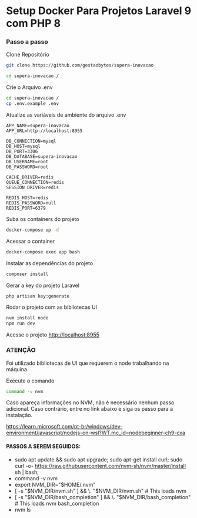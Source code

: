 
# Setup Docker Para Projetos Laravel 9 com PHP 8

### Passo a passo
Clone Repositório
```sh
git clone https://github.com/gestaobytes/supera-inovacao
```

```sh
cd supera-inovacao /
```

Crie o Arquivo .env
```sh
cd supera-inovacao /
cp .env.example .env
```


Atualize as variáveis de ambiente do arquivo .env
```dosini
APP_NAME=supera-inovacao 
APP_URL=http://localhost:8955

DB_CONNECTION=mysql
DB_HOST=mysql
DB_PORT=3306
DB_DATABASE=supera-inovacao 
DB_USERNAME=root
DB_PASSWORD=root

CACHE_DRIVER=redis
QUEUE_CONNECTION=redis
SESSION_DRIVER=redis

REDIS_HOST=redis
REDIS_PASSWORD=null
REDIS_PORT=6379
```


Suba os containers do projeto
```sh
docker-compose up -d
```


Acessar o container
```sh
docker-compose exec app bash
```


Instalar as dependências do projeto
```sh
composer install
```


Gerar a key do projeto Laravel
```sh
php artisan key:generate
```

Rodar o projeto com as bibliotecas UI
```sh
nvm install node
npm run dev
```


Acesse o projeto
[http://localhost:8955](http://localhost:8955)


### ATENÇÃO

Foi utilizado bibliotecas de UI que requerem o node trabalhando na máquina. 

Execute o comando 
```sh
command -v nvm
```

Caso apareça informações no NVM, não é necessário nenhum passo adicional. Caso contrário, entre no link abaixo e siga os passo para a instalação.

https://learn.microsoft.com/pt-br/windows/dev-environment/javascript/nodejs-on-wsl?WT.mc_id=nodebeginner-ch9-cxa


#### PASSOS A SEREM SEGUIDOS:

- sudo apt update && sudo apt upgrade; sudo apt-get install curl; sudo curl -o- https://raw.githubusercontent.com/nvm-sh/nvm/master/install sh | bash;
- command -v nvm
- export NVM_DIR="$HOME/.nvm"
- [ -s "$NVM_DIR/nvm.sh" ] && \. "$NVM_DIR/nvm.sh"  # This loads nvm
- [ -s "$NVM_DIR/bash_completion" ] && \. "$NVM_DIR/bash_completion"  # This loads nvm bash_completion
- nvm ls
